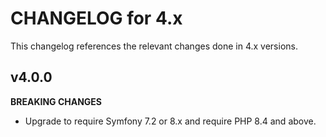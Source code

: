 # CHANGELOG for 4.x
This changelog references the relevant changes done in 4.x versions.


## v4.0.0
__BREAKING CHANGES__

* Upgrade to require Symfony 7.2 or 8.x and require PHP 8.4 and above.
